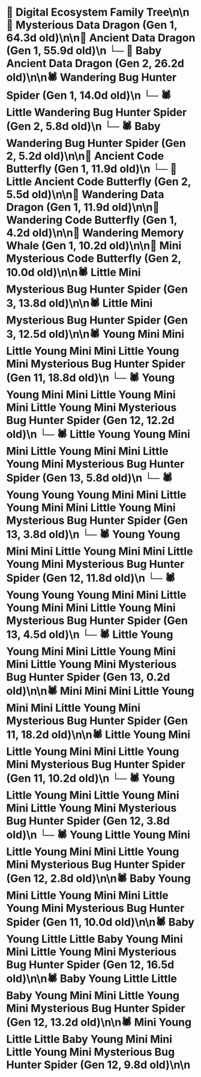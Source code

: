 # 🌳 Digital Ecosystem Family Tree\n\n🐉 Mysterious Data Dragon (Gen 1, 64.3d old)\n\n🐉 Ancient Data Dragon (Gen 1, 55.9d old)\n  └─ 🐉 Baby Ancient Data Dragon (Gen 2, 26.2d old)\n\n🕷️ Wandering Bug Hunter Spider (Gen 1, 14.0d old)\n  └─ 🕷️ Little Wandering Bug Hunter Spider (Gen 2, 5.8d old)\n  └─ 🕷️ Baby Wandering Bug Hunter Spider (Gen 2, 5.2d old)\n\n🦋 Ancient Code Butterfly (Gen 1, 11.9d old)\n  └─ 🦋 Little Ancient Code Butterfly (Gen 2, 5.5d old)\n\n🐉 Wandering Data Dragon (Gen 1, 11.9d old)\n\n🦋 Wandering Code Butterfly (Gen 1, 4.2d old)\n\n🐋 Wandering Memory Whale (Gen 1, 10.2d old)\n\n🦋 Mini Mysterious Code Butterfly (Gen 2, 10.0d old)\n\n🕷️ Little Mini Mysterious Bug Hunter Spider (Gen 3, 13.8d old)\n\n🕷️ Little Mini Mysterious Bug Hunter Spider (Gen 3, 12.5d old)\n\n🕷️ Young Mini Mini Little Young Mini Mini Little Young Mini Mysterious Bug Hunter Spider (Gen 11, 18.8d old)\n  └─ 🕷️ Young Young Mini Mini Little Young Mini Mini Little Young Mini Mysterious Bug Hunter Spider (Gen 12, 12.2d old)\n    └─ 🕷️ Little Young Young Mini Mini Little Young Mini Mini Little Young Mini Mysterious Bug Hunter Spider (Gen 13, 5.8d old)\n    └─ 🕷️ Young Young Young Mini Mini Little Young Mini Mini Little Young Mini Mysterious Bug Hunter Spider (Gen 13, 3.8d old)\n  └─ 🕷️ Young Young Mini Mini Little Young Mini Mini Little Young Mini Mysterious Bug Hunter Spider (Gen 12, 11.8d old)\n    └─ 🕷️ Young Young Young Mini Mini Little Young Mini Mini Little Young Mini Mysterious Bug Hunter Spider (Gen 13, 4.5d old)\n    └─ 🕷️ Little Young Young Mini Mini Little Young Mini Mini Little Young Mini Mysterious Bug Hunter Spider (Gen 13, 0.2d old)\n\n🕷️ Mini Mini Mini Little Young Mini Mini Little Young Mini Mysterious Bug Hunter Spider (Gen 11, 18.2d old)\n\n🕷️ Little Young Mini Little Young Mini Mini Little Young Mini Mysterious Bug Hunter Spider (Gen 11, 10.2d old)\n  └─ 🕷️ Young Little Young Mini Little Young Mini Mini Little Young Mini Mysterious Bug Hunter Spider (Gen 12, 3.8d old)\n  └─ 🕷️ Young Little Young Mini Little Young Mini Mini Little Young Mini Mysterious Bug Hunter Spider (Gen 12, 2.8d old)\n\n🕷️ Baby Young Mini Little Young Mini Mini Little Young Mini Mysterious Bug Hunter Spider (Gen 11, 10.0d old)\n\n🕷️ Baby Young Little Little Baby Young Mini Mini Little Young Mini Mysterious Bug Hunter Spider (Gen 12, 16.5d old)\n\n🕷️ Baby Young Little Little Baby Young Mini Mini Little Young Mini Mysterious Bug Hunter Spider (Gen 12, 13.2d old)\n\n🕷️ Mini Young Little Little Baby Young Mini Mini Little Young Mini Mysterious Bug Hunter Spider (Gen 12, 9.8d old)\n\n